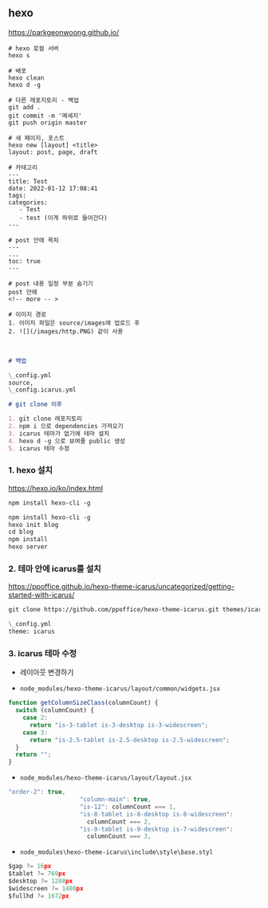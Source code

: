 ## hexo

https://parkgeonwoong.github.io/

```shell
# hexo 로컬 서버
hexo s

# 배포
hexo clean
hexo d -g

# 다른 레포지토리 - 백업
git add .
git commit -m '메세지'
git push origin master

# 새 페이지, 포스트
hexo new [layout] <title>
layout: post, page, draft

# 카테고리
---
title: Test
date: 2022-01-12 17:08:41
tags:
categories:
   - Test
   - test (이게 하위로 들어간다)
---

# post 안에 목차
---
...
toc: true
---

# post 내용 일정 부분 숨기기
post 안에
<!-- more -- >

# 이미지 경로
1. 이미지 파일은 source/images에 업로드 후
2. ![](/images/http.PNG) 같이 사용
```

<br>

```markdown
# 백업

\_config.yml
source,
\_config.icarus.yml

# git clone 이후

1. git clone 레포지토리
2. npm i 으로 dependencies 가져오기
3. icarus 테마가 없기에 테마 설치
4. hexo d -g 으로 보여줄 public 생성
5. icarus 테마 수정
```

### 1. hexo 설치

https://hexo.io/ko/index.html

```markdown
npm install hexo-cli -g

npm install hexo-cli -g
hexo init blog
cd blog
npm install
hexo server
```

### 2. 테마 안에 icarus를 설치

https://ppoffice.github.io/hexo-theme-icarus/uncategorized/getting-started-with-icarus/

```markdown
git clone https://github.com/ppoffice/hexo-theme-icarus.git themes/icarus

\_config.yml
theme: icarus
```

### 3. icarus 테마 수정

- 레이아웃 변경하기

- `node_modules/hexo-theme-icarus/layout/common/widgets.jsx`

```jsx
function getColumnSizeClass(columnCount) {
  switch (columnCount) {
    case 2:
      return "is-3-tablet is-3-desktop is-3-widescreen";
    case 3:
      return "is-2.5-tablet is-2.5-desktop is-2.5-widescreen";
  }
  return "";
}
```

- `node_modules/hexo-theme-icarus/layout/layout.jsx`

```jsx
"order-2": true,
                    "column-main": true,
                    "is-12": columnCount === 1,
                    "is-8-tablet is-8-desktop is-8-widescreen":
                      columnCount === 2,
                    "is-9-tablet is-9-desktop is-7-widescreen":
                      columnCount === 3,
```

- `node_modules\hexo-theme-icarus\include\style\base.styl`

```jsx
$gap ?= 16px
$tablet ?= 769px
$desktop ?= 1288px
$widescreen ?= 1480px
$fullhd ?= 1672px
```
